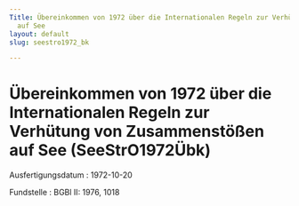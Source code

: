```yaml
---
Title: Übereinkommen von 1972 über die Internationalen Regeln zur Verhütung von Zusammenstößen
  auf See
layout: default
slug: seestro1972_bk

---
```


# Übereinkommen von 1972 über die Internationalen Regeln zur Verhütung von Zusammenstößen auf See (SeeStrO1972Übk)

Ausfertigungsdatum
:   1972-10-20

Fundstelle
:   BGBl II: 1976, 1018

